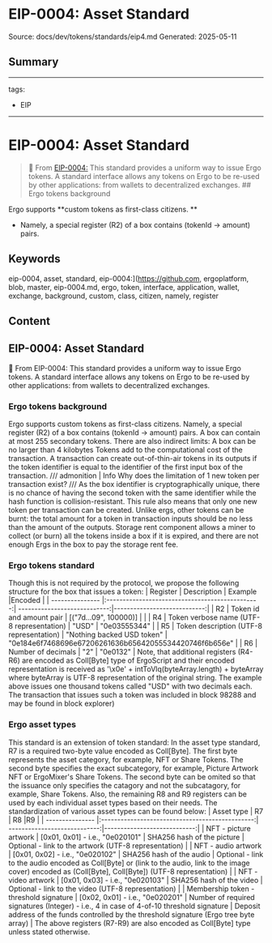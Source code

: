 # EIP-0004: Asset Standard
Source: docs/dev/tokens/standards/eip4.md
Generated: 2025-05-11

## Summary
---
tags:
  - EIP
---

# EIP-0004: Asset Standard

> 🔗 From [EIP-0004:](https://github.com/ergoplatform/eips/blob/master/eip-0004.md) This standard provides a uniform way to issue Ergo tokens. A standard interface allows any tokens on Ergo to be re-used by other applications: from wallets to decentralized exchanges. ## Ergo tokens background

Ergo supports **custom tokens as first-class citizens. **

- Namely, a special register (R2) of a box contains (tokenId -> amount) pairs.

## Keywords
eip-0004, asset, standard, eip-0004:](https://github.com, ergoplatform, blob, master, eip-0004.md, ergo, token, interface, application, wallet, exchange, background, custom, class, citizen, namely, register

## Content
## EIP-0004: Asset Standard
🔗 From EIP-0004:
This standard provides a uniform way to issue Ergo tokens.
A standard interface allows any tokens on Ergo to be re-used by other applications: from wallets to decentralized exchanges.

### Ergo tokens background
Ergo supports custom tokens as first-class citizens.
Namely, a special register (R2) of a box contains (tokenId -> amount) pairs.
A box can contain at most 255 secondary tokens.
There are also indirect limits:
A box can be no larger than 4 kilobytes
Tokens add to the computational cost of the transaction.
A transaction can create out-of-thin-air tokens in its outputs if the token identifier is equal to the identifier of the first input box of the transaction.
/// admonition | Info
Why does the limitation of 1 new token per transaction exist?
///
As the box identifier is cryptographically unique, there is no chance of having the second token with the same identifier while the hash function is collision-resistant.
This rule also means that only one new token per transaction can be created.
Unlike ergs, other tokens can be burnt: the total amount for a token in transaction inputs should be no less than the amount of the outputs.
Storage rent component allows a miner to collect (or burn) all the tokens inside a box if it is expired, and there are not enough Ergs in the box to pay the storage rent fee.

### Ergo tokens standard
Though this is not required by the protocol, we propose the following structure for the box that issues a token:
| Register        | Description                                     | Example                      |Encoded                      |
| --------------- |:-----------------------------------------------:| ----------------------------:|----------------------------:|
| R2              | Token id and amount pair                        | [("7d...09", 100000)]        |                             |
| R4              | Token verbose name (UTF-8 representation)       | "USD"                        | "0e03555344"                |
| R5              | Token description (UTF-8 representation)        | "Nothing backed USD token"   | "0e184e6f7468696e67206261636b65642055534420746f6b656e"  |
| R6              | Number of decimals                              | "2"                          | "0e0132"                         |
Note, that additional registers (R4-R6) are encoded as Coll[Byte] type of ErgoScript and their encoded representation is received as '\x0e' + intToVlq(byteArray.length) + byteArray where byteArray is UTF-8 representation of the original string.
The example above issues one thousand tokens called "USD" with two decimals each.
The transaction that issues such a token was included in block 98288 and may be found in block explorer)

### Ergo asset types
This standard is an extension of token standard:
In the asset type standard, R7 is a required two-byte value encoded as Coll[Byte]. The first byte represents the asset category, for example, NFT or Share Tokens. The second byte specifies the exact subcategory, for example, Picture Artwork NFT or ErgoMixer's Share Tokens. The second byte can be omited so that the issuance only specifies the catagory and not the subcatagory, for example, Share Tokens.
Also, the remaining R8 and R9 registers can be used by each individual asset types based on their needs.
The standardization of various asset types can be found below:
| Asset type        | R7                                     | R8                      |R9                      |
| --------------- |:-----------------------------------------------:| ----------------------------:|----------------------------:|
| NFT - picture artwork              | [0x01, 0x01] - i.e., "0e020101"                        | SHA256 hash of the picture    | Optional - link to the artwork (UTF-8 representation) |
| NFT - audio artwork              | [0x01, 0x02] - i.e., "0e020102"                        | SHA256 hash of the audio    | Optional - link to the audio encoded as Coll[Byte] or (link to the audio, link to the image cover) encoded as (Coll[Byte], Coll[Byte]) (UTF-8 representation) |
| NFT - video artwork              | [0x01, 0x03] - i.e., "0e020103"                        | SHA256 hash of the video    | Optional - link to the video (UTF-8 representation) |
| Membership token - threshold signature              | [0x02, 0x01] - i.e., "0e020201"                        | Number of required signatures (Integer) - i.e., 4 in case of 4-of-10 threshold signature   | Deposit address of the funds controlled by the threshold signature (Ergo tree byte array) |
The above registers (R7-R9) are also encoded as Coll[Byte] type unless stated otherwise.
